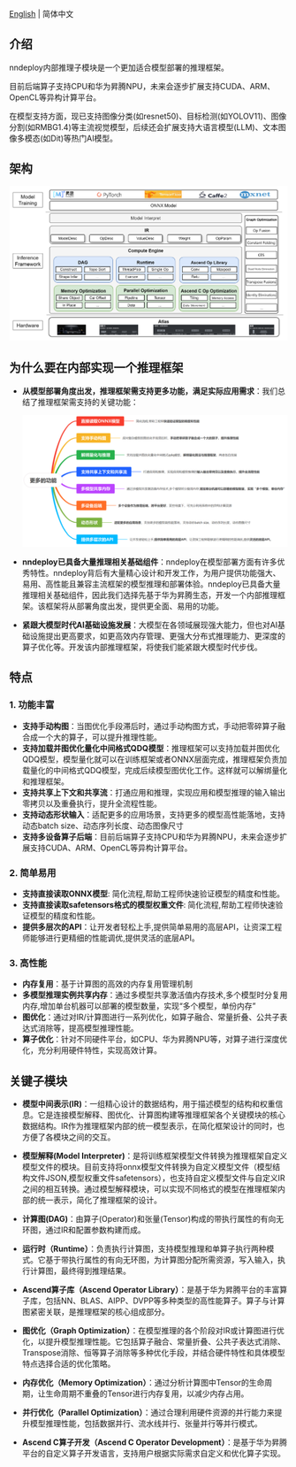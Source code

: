 
[English](README_INFERENCE_EN.md) | 简体中文

## 介绍

nndeploy内部推理子模块是一个更加适合模型部署的推理框架。

目前后端算子支持CPU和华为昇腾NPU，未来会逐步扩展支持CUDA、ARM、OpenCL等异构计算平台。

在模型支持方面，现已支持图像分类(如resnet50)、目标检测(如YOLOV11)、图像分割(如RMBG1.4)等主流视觉模型，后续还会扩展支持大语言模型(LLM)、文本图像多模态(如Dit)等热门AI模型。

## 架构

![inference_framework_arch](docs/image/inference/inference_framework_arch.png)


## 为什么要在内部实现一个推理框架

- **从模型部署角度出发，推理框架需支持更多功能，满足实际应用需求**：我们总结了推理框架需支持的关键功能：

  ![inference_need_support](./docs/image/inference/inference_need_support.png)

- **nndeploy已具备大量推理相关基础组件**：nndeploy在模型部署方面有许多优秀特性。nndeploy背后有大量精心设计和开发工作，为用户提供功能强大、易用、高性能且兼容主流框架的模型推理和部署体验。nndeploy已具备大量推理相关基础组件，因此我们选择先基于华为昇腾生态，开发一个内部推理框架。该框架将从部署角度出发，提供更全面、易用的功能。

- **紧跟大模型时代AI基础设施发展**：大模型在各领域展现强大能力，但也对AI基础设施提出更高要求，如更高效内存管理、更强大分布式推理能力、更深度的算子优化等。开发该内部推理框架，将使我们能紧跟大模型时代步伐。

## 特点

### 1. 功能丰富

- **支持手动构图**：当图优化手段滞后时，通过手动构图方式，手动把零碎算子融合成一个大的算子，可以提升推理性能。
- **支持加载并图优化量化中间格式QDQ模型**：推理框架可以支持加载并图优化QDQ模型，模型量化就可以在训练框架或者ONNX层面完成，推理框架负责加载量化的中间格式QDQ模型，完成后续模型图优化工作。这样就可以解绑量化和推理框架。
- **支持共享上下文和共享流**：打通应用和推理，实现应用和模型推理的输入输出零拷贝以及重叠执行，提升全流程性能。
- **支持动态形状输入**：适配更多的应用场景，支持更多的模型高性能落地，支持动态batch size、动态序列长度、动态图像尺寸
- **支持多设备算子后端**：目前后端算子支持CPU和华为昇腾NPU，未来会逐步扩展支持CUDA、ARM、OpenCL等异构计算平台。

### 2. 简单易用

- **支持直接读取ONNX模型**: 简化流程,帮助工程师快速验证模型的精度和性能。
- **支持直接读取safetensors格式的模型权重文件**: 简化流程,帮助工程师快速验证模型的精度和性能。
- **提供多层次的API**：让开发者轻松上手,提供简单易用的高层API，让资深工程师能够进行更精细的性能调优,提供灵活的底层API。

### 3. 高性能

- **内存复用**：基于计算图的高效的内存复用管理机制
- **多模型推理实例共享内存**：通过多模型共享激活值内存技术,多个模型时分复用内存,增加单台机器可以部署的模型数量，实现“多个模型，单份内存”
- **图优化**：通过对IR/计算图进行一系列优化，如算子融合、常量折叠、公共子表达式消除等，提高模型推理性能。
- **算子优化**：针对不同硬件平台，如CPU、华为昇腾NPU等，对算子进行深度优化，充分利用硬件特性，实现高效计算。

## 关键子模块

- **模型中间表示(IR)**：一组精心设计的数据结构，用于描述模型的结构和权重信息。它是连接模型解释、图优化、计算图构建等推理框架各个关键模块的核心数据结构。IR作为推理框架内部的统一模型表示，在简化框架设计的同时，也方便了各模块之间的交互。

- **模型解释(Model Interpreter)**：是将训练框架模型文件转换为推理框架自定义模型文件的模块。目前支持将onnx模型文件转换为自定义模型文件（模型结构文件JSON,模型权重文件safetensors），也支持自定义模型文件与自定义IR之间的相互转换。通过模型解释模块，可以实现不同格式的模型在推理框架内部的统一表示，简化了推理框架的设计。

- **计算图(DAG)**：由算子(Operator)和张量(Tensor)构成的带执行属性的有向无环图，通过IR和配置参数构建而成。

- **运行时（Runtime）**：负责执行计算图，支持模型推理和单算子执行两种模式。它基于带执行属性的有向无环图，为计算图分配所需资源，写入输入，执行计算图，最终得到推理结果。

- **Ascend算子库（Ascend Operator Library）**：是基于华为昇腾平台的丰富算子库，包括NN、BLAS、AIPP、DVPP等多种类型的高性能算子。算子与计算图紧密关联，是推理框架的核心组成部分。

- **图优化（Graph Optimization）**：在模型推理的各个阶段对IR或计算图进行优化，以提升模型推理性能。它包括算子融合、常量折叠、公共子表达式消除、Transpose消除、恒等算子消除等多种优化手段，并结合硬件特性和具体模型特点选择合适的优化策略。

- **内存优化（Memory Optimization）**：通过分析计算图中Tensor的生命周期，让生命周期不重叠的Tensor进行内存复用，以减少内存占用。

- **并行优化（Parallel Optimization）**：通过合理利用硬件资源的并行能力来提升模型推理性能，包括数据并行、流水线并行、张量并行等并行模式。

- **Ascend C算子开发（Ascend C Operator Development）**：是基于华为昇腾平台的自定义算子开发语言，支持用户根据实际需求自定义和优化算子实现。
